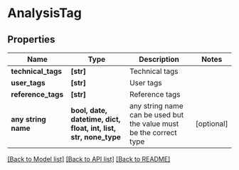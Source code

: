 # AnalysisTag


## Properties
Name | Type | Description | Notes
------------ | ------------- | ------------- | -------------
**technical_tags** | **[str]** | Technical tags | 
**user_tags** | **[str]** | User tags | 
**reference_tags** | **[str]** | Reference tags | 
**any string name** | **bool, date, datetime, dict, float, int, list, str, none_type** | any string name can be used but the value must be the correct type | [optional]

[[Back to Model list]](../README.md#documentation-for-models) [[Back to API list]](../README.md#documentation-for-api-endpoints) [[Back to README]](../README.md)


